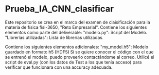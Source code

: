 # Prueba_IA_CNN_clasificar
Este repositorio se crea en el marco del examen de claisificación para la materia de física fisi-3650, "Reto Empresarial".
Contiene los siguientes elementos como parte del deliverable: 
"modelo.py": Script del Modelo.
"Librerías utilizadas": Lista de librerías utilizadas.

Contiene los siguientes elementos adicionales:
"my_model.h5": Modelo guardado en formato h5 (HDF5)
Si se quiere conocer el código con el que se entrenó el modelo, puedo proveerlo contactándome al correo.
Utilicé el script de eval.py (con los datos de Test a los que tenía acceso) para verificar que funcionara con una accuracy adecuada. 

